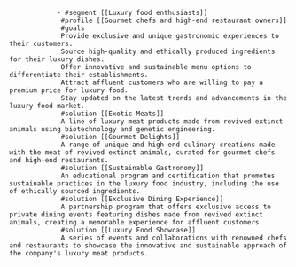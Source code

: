 				- #segment [[Luxury food enthusiasts]]
				 #profile [[Gourmet chefs and high-end restaurant owners]]
				 #goals
				 Provide exclusive and unique gastronomic experiences to their customers.
				 Source high-quality and ethically produced ingredients for their luxury dishes.
				 Offer innovative and sustainable menu options to differentiate their establishments.
				 Attract affluent customers who are willing to pay a premium price for luxury food.
				 Stay updated on the latest trends and advancements in the luxury food market.
				 #solution [[Exotic Meats]]
				 A line of luxury meat products made from revived extinct animals using biotechnology and genetic engineering.
				 #solution [[Gourmet Delights]]
				 A range of unique and high-end culinary creations made with the meat of revived extinct animals, curated for gourmet chefs and high-end restaurants.
				 #solution [[Sustainable Gastronomy]]
				 An educational program and certification that promotes sustainable practices in the luxury food industry, including the use of ethically sourced ingredients.
				 #solution [[Exclusive Dining Experience]]
				 A partnership program that offers exclusive access to private dining events featuring dishes made from revived extinct animals, creating a memorable experience for affluent customers.
				 #solution [[Luxury Food Showcase]]
				 A series of events and collaborations with renowned chefs and restaurants to showcase the innovative and sustainable approach of the company's luxury meat products.


